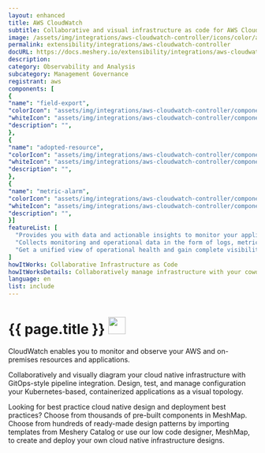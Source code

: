 ```yaml
---
layout: enhanced
title: AWS CloudWatch
subtitle: Collaborative and visual infrastructure as code for AWS CloudWatch
image: /assets/img/integrations/aws-cloudwatch-controller/icons/color/aws-cloudwatch-controller-color.svg
permalink: extensibility/integrations/aws-cloudwatch-controller
docURL: https://docs.meshery.io/extensibility/integrations/aws-cloudwatch-controller
description: 
category: Observability and Analysis
subcategory: Management Governance
registrant: aws
components: [
{
"name": "field-export",
"colorIcon": "assets/img/integrations/aws-cloudwatch-controller/components/field-export/icons/color/field-export-color.svg",
"whiteIcon": "assets/img/integrations/aws-cloudwatch-controller/components/field-export/icons/white/field-export-white.svg",
"description": "",
},
{
"name": "adopted-resource",
"colorIcon": "assets/img/integrations/aws-cloudwatch-controller/components/adopted-resource/icons/color/adopted-resource-color.svg",
"whiteIcon": "assets/img/integrations/aws-cloudwatch-controller/components/adopted-resource/icons/white/adopted-resource-white.svg",
"description": "",
},
{
"name": "metric-alarm",
"colorIcon": "assets/img/integrations/aws-cloudwatch-controller/components/metric-alarm/icons/color/metric-alarm-color.svg",
"whiteIcon": "assets/img/integrations/aws-cloudwatch-controller/components/metric-alarm/icons/white/metric-alarm-white.svg",
"description": "",
}]
featureList: [
  "Provides you with data and actionable insights to monitor your applications, respond to system-wide performance changes, and optimize resource utilization.",
  "Collects monitoring and operational data in the form of logs, metrics, and traces.",
  "Get a unified view of operational health and gain complete visibility of your AWS resources, applications, and services running on AWS and on-premises."
]
howItWorks: Collaborative Infrastructure as Code
howItWorksDetails: Collaboratively manage infrastructure with your coworkers synchronously sharing the same designs.
language: en
list: include
---
```

<h1>{{ page.title }} <img src="{{ page.image }}" style="width: 35px; height: 35px;" /></h1>

<p>
CloudWatch enables you to monitor and observe your AWS and on-premises resources and applications.
</p>
<p>
    Collaboratively and visually diagram your cloud native infrastructure with GitOps-style pipeline integration. Design, test, and manage configuration your Kubernetes-based, containerized applications as a visual topology.
</p>
<p>
    Looking for best practice cloud native design and deployment best practices? Choose from thousands of pre-built components in MeshMap. Choose from hundreds of ready-made design patterns by importing templates from Meshery Catalog or use our low code designer, MeshMap, to create and deploy your own cloud native infrastructure designs.
</p>
